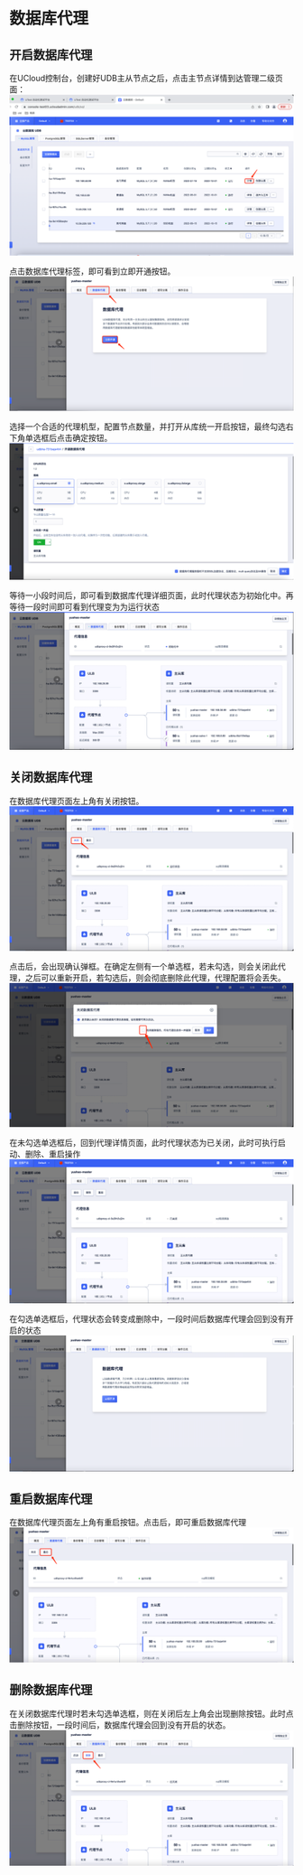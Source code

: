 # 数据库代理

## 开启数据库代理
在UCloud控制台，创建好UDB主从节点之后，点击主节点详情到达管理二级页面：
![image](/images/udb-proxy-operator1.png)

点击数据库代理标签，即可看到立即开通按钮。
![image](/images/udb-proxy-operator2.png)

选择一个合适的代理机型，配置节点数量，并打开从库统一开启按钮，最终勾选右下角单选框后点击确定按钮。
![image](/images/udb-proxy-operator3.png)

等待一小段时间后，即可看到数据库代理详细页面，此时代理状态为初始化中。再等待一段时间即可看到代理变为为运行状态
![image](/images/udb-proxy-operator4.png)


## 关闭数据库代理
在数据库代理页面左上角有关闭按钮。
![image](/images/udb-proxy-operator5.png)

点击后，会出现确认弹框。在确定左侧有一个单选框，若未勾选，则会关闭此代理，之后可以重新开启，若勾选后，则会彻底删除此代理，代理配置将会丢失。
![image](/images/udb-proxy-operator6.png)

在未勾选单选框后，回到代理详情页面，此时代理状态为已关闭，此时可执行启动、删除、重启操作
![image](/images/udb-proxy-operator7.png)

在勾选单选框后，代理状态会转变成删除中，一段时间后数据库代理会回到没有开启的状态
![image](/images/udb-proxy-operator8.png)

## 重启数据库代理
在数据库代理页面左上角有重启按钮。点击后，即可重启数据库代理
![image](/images/udb-proxy-operator9.png)

## 删除数据库代理
在关闭数据库代理时若未勾选单选框，则在关闭后左上角会出现删除按钮。此时点击删除按钮，一段时间后，数据库代理会回到没有开启的状态。
![image](/images/udb-proxy-operator10.png)
